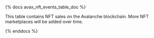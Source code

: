 {% docs avax_nft_events_table_doc %}

This table contains NFT sales on the Avalanche blockchain. More NFT marketplaces will be added over time. 

{% enddocs %}